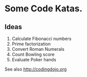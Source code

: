 # Some Code Katas.

## Ideas
1. Calculate Fibonacci numbers
2. Prime factorization
3. Convert Roman Numerals
4. Count Bowling score
5. Evaluate Poker hands

See also http://codingdojo.org
